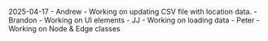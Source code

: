 2025-04-17
    - Andrew - Working on updating CSV file with location data.
    - Brandon - Working on UI elements
    - JJ - Working on loading data
    - Peter - Working on Node & Edge classes